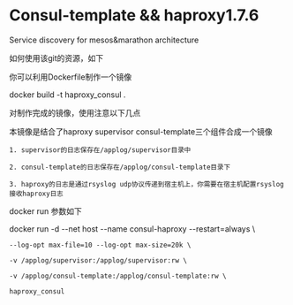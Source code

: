 # Consul-template && haproxy1.7.6
Service discovery for mesos&amp;marathon architecture

如何使用该git的资源，如下 

你可以利用Dockerfile制作一个镜像

docker build -t haproxy_consul . 

对制作完成的镜像，使用注意以下几点 

本镜像是结合了haproxy supervisor consul-template三个组件合成一个镜像 

	1. supervisor的日志保存在/applog/supervisor目录中 
	
	2. consul-template的日志保存在/applog/consul-template目录下 
	
	3. haproxy的日志是通过rsyslog udp协议传递到宿主机上，你需要在宿主机配置rsyslog接收haproxy日志 
	
docker run 参数如下

docker run -d --net host --name consul-haproxy --restart=always \

	--log-opt max-file=10 --log-opt max-size=20k \
	
	-v /applog/supervisor:/applog/supervisor:rw \
	
	-v /applog/consul-template:/applog/consul-template:rw \
	
	haproxy_consul
 
